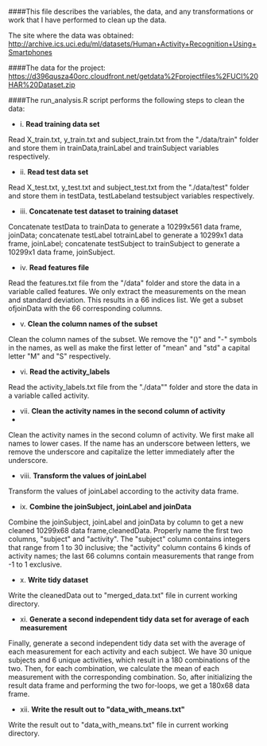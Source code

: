 ####This file describes the variables, the data, and any transformations or work that I have performed to clean up the data.

The site where the data was obtained:
http://archive.ics.uci.edu/ml/datasets/Human+Activity+Recognition+Using+Smartphones

####The data for the project:
https://d396qusza40orc.cloudfront.net/getdata%2Fprojectfiles%2FUCI%20HAR%20Dataset.zip

####The run_analysis.R script performs the following steps to clean the data:

- i.	**Read training data set**

Read X_train.txt, y_train.txt and subject_train.txt from the "./data/train" folder and store them in trainData,trainLabel and trainSubject variables respectively.

- ii.		**Read test data set**

Read X_test.txt, y_test.txt and subject_test.txt from the "./data/test" folder and store them in testData, testLabeland testsubject variables respectively.

- iii.	**Concatenate test dataset to training dataset**

Concatenate testData to trainData to generate a 10299x561 data frame, joinData; concatenate testLabel totrainLabel to generate a 10299x1 data frame, joinLabel; concatenate testSubject to trainSubject to generate a 10299x1 data frame, joinSubject.

- iv.	**Read features file**

Read the features.txt file from the "/data" folder and store the data in a variable called features. We only extract the measurements on the mean and standard deviation. This results in a 66 indices list. We get a subset ofjoinData with the 66 corresponding columns.

- v.	**Clean the column names of the subset**

Clean the column names of the subset. We remove the "()" and "-" symbols in the names, as well as make the first letter of "mean" and "std" a capital letter "M" and "S" respectively.

- vi.	**Read the activity_labels**

Read the activity_labels.txt file from the "./data"" folder and store the data in a variable called activity.

- vii.	**Clean the activity names in the second column of activity**
- 
Clean the activity names in the second column of activity. We first make all names to lower cases. If the name has an underscore between letters, we remove the underscore and capitalize the letter immediately after the underscore.

- viii.	**Transform the values of joinLabel**

Transform the values of joinLabel according to the activity data frame.

- ix.	**Combine the joinSubject, joinLabel and joinData**

Combine the joinSubject, joinLabel and joinData by column to get a new cleaned 10299x68 data frame,cleanedData. Properly name the first two columns, "subject" and "activity". The "subject" column contains integers that range from 1 to 30 inclusive; the "activity" column contains 6 kinds of activity names; the last 66 columns contain measurements that range from -1 to 1 exclusive.

- x.	**Write tidy dataset**

Write the cleanedData out to "merged_data.txt" file in current working directory.

- xi.	**Generate a second independent tidy data set for average of each measurement**

Finally, generate a second independent tidy data set with the average of each measurement for each activity and each subject. We have 30 unique subjects and 6 unique activities, which result in a 180 combinations of the two. Then, for each combination, we calculate the mean of each measurement with the corresponding combination. So, after initializing the result data frame and performing the two for-loops, we get a 180x68 data frame.

- xii.	**Write the result out to "data_with_means.txt"**

Write the result out to "data_with_means.txt" file in current working directory.
